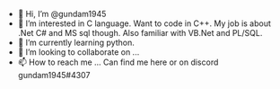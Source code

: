 - 👋 Hi, I’m @gundam1945
- 👀 I’m interested in C language. Want to code in C++. My job is about .Net C# and MS sql though. Also familiar with VB.Net and PL/SQL.
- 🌱 I’m currently learning python.
- 💞️ I’m looking to collaborate on ...
- 📫 How to reach me ...
Can find me here or on discord gundam1945#4307

<!---
gundam1945/gundam1945 is a ✨ special ✨ repository because its `README.md` (this file) appears on your GitHub profile.
You can click the Preview link to take a look at your changes.
--->
